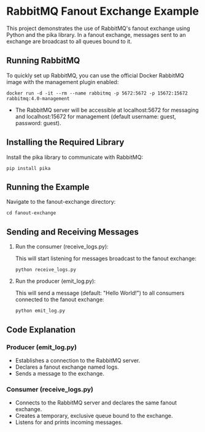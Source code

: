 # RabbitMQ Fanout Exchange Example

This project demonstrates the use of RabbitMQ's fanout exchange using Python and the pika library. In a fanout exchange, messages sent to an exchange are broadcast to all queues bound to it.

## Running RabbitMQ

To quickly set up RabbitMQ, you can use the official Docker RabbitMQ image with the management plugin enabled:

```
docker run -d -it --rm --name rabbitmq -p 5672:5672 -p 15672:15672 rabbitmq:4.0-management
```

* The RabbitMQ server will be accessible at localhost:5672 for messaging and localhost:15672 for management (default username: guest, password: guest).

## Installing the Required Library

Install the pika library to communicate with RabbitMQ:

```
pip install pika
```

## Running the Example

Navigate to the fanout-exchange directory:

```
cd fanout-exchange
```

## Sending and Receiving Messages

1. Run the consumer (receive_logs.py):

    This will start listening for messages broadcast to the fanout exchange:

    ```
    python receive_logs.py
    ```

2. Run the producer (emit_log.py):

    This will send a message (default: "Hello World!") to all consumers connected to the fanout exchange:

    ```
    python emit_log.py
    ```

## Code Explanation

### Producer (emit_log.py)
* Establishes a connection to the RabbitMQ server.
* Declares a fanout exchange named logs.
* Sends a message to the exchange.

### Consumer (receive_logs.py)
* Connects to the RabbitMQ server and declares the same fanout exchange.
* Creates a temporary, exclusive queue bound to the exchange.
* Listens for and prints incoming messages.